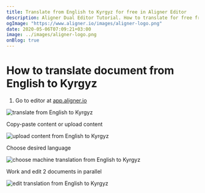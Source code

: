 ```yaml
---
title: Translate from English to Kyrgyz for free in Aligner Editor
description: Aligner Dual Editor Tutorial. How to translate for free from English to Kyrgyz. Aligner is multilingual document management platform. 
ogImage: "https://www.aligner.io/images/aligner-logo.png"
date: 2020-05-06T07:09:21+03:00
image: ../images/aligner-logo.png
onBlog: true
---
```


# How to translate document from English to Kyrgyz

1. Go to editor at [app.aligner.io](https://app.aligner.io "Aligner App web page")

![translate from English to Kyrgyz](../aligner-blank-editor.png "translate from English to Kyrgyz")

Copy-paste content or upload content

![upload content from English to Kyrgyz](../aligner-uploaded-document.png "upload content from English to Kyrgyz")

Choose desired language

![choose machine translation from English to Kyrgyz](../aligner-language-dropdown.png "choose machine translation from English to Kyrgyz")

Work and edit 2 documents in parallel

![edit translation from English to Kyrgyz](../aligner-double-sitded-editor.png "edit translation from English to Kyrgyz")


